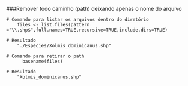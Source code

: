 ###Remover todo caminho (path) deixando apenas o nome do arquivo

````{r}
# Comando para listar os arquivos dentro do diretório
    files <- list.files(pattern ="\\.shp$",full.names=TRUE,recursive=TRUE,include.dirs=TRUE)

# Resultado
    "./Especies/Xolmis_dominicanus.shp" 

# Comando para retirar o path
      basename(files)

# Resultado
    "Xolmis_dominicanus.shp"
